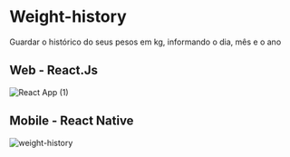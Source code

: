 # Weight-history
Guardar o histórico do seus pesos em kg, informando o dia, mês e o ano

## Web - React.Js
![React App (1)](https://user-images.githubusercontent.com/53010824/88211442-191a4200-cc2c-11ea-9450-3d053f121589.png)

## Mobile - React Native
![weight-history](https://user-images.githubusercontent.com/53010824/88211607-5088ee80-cc2c-11ea-83e9-a0cc0ec48fe2.png)
